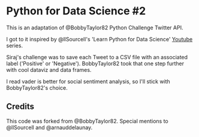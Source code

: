# Python for Data Science #2 

This is an adaptation of @BobbyTaylor82 Python Challenge Twitter API. 

I got to it inspired by @llSourcell's 'Learn Python for Data Science' <a href='https://www.youtube.com/watch?v=o_OZdbCzHUA&t=3s'>Youtube</a> series.

Siraj's challenge was to save each Tweet to a CSV file with an associated label ('Positive' or 'Negative'). BobbyTaylor82 took that one step further with cool dataviz and data frames. 

I read vader is better for social sentiment analysis, so I'll stick with BobbyTaylor82's choice.

## Credits
This code was forked from @BobbyTaylor82. 
Special mentions to @llSourcell and @arnauddelaunay.
